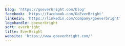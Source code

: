```yaml
---
blog: 'https://goeverbright.com/blog'
facebook: 'https://facebook.com/GoEverBright'
linkedin: 'https://linkedin.com/company/goeverbright'
logohandle: goeverbright
sort: everbright
title: EverBright
website: 'https://www.goeverbright.com/'
---
```


